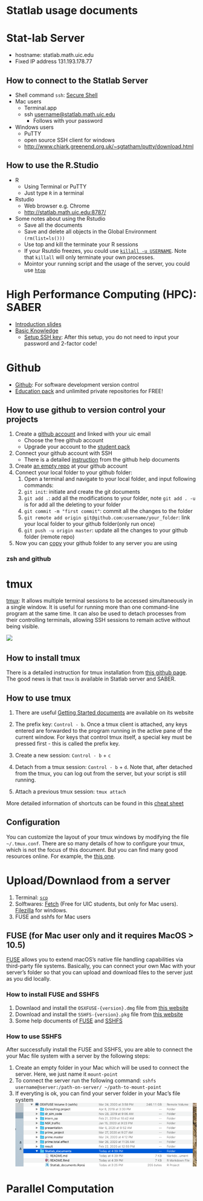 Statlab usage documents
================

# Stat-lab Server

  - hostname: statlab.math.uic.edu
  - Fixed IP address 131.193.178.77

## How to connect to the Statlab Server

  - Shell command `ssh`: [Secure
    Shell](https://en.wikipedia.org/wiki/Secure_Shell)
  - Mac users
      - Terminal.app
      - ssh <username@statlab.math.uic.edu>
          - Follows with your password
  - Windows users
      - PuTTY
      - open source SSH client for
        windows
      - <http://www.chiark.greenend.org.uk/~sgtatham/putty/download.html>

## How to use the R.Studio

  - R
      - Using Terminal or PuTTY
      - Just type `R` in a terminal
  - Rstudio
      - Web browser e.g. Chrome
      - <http://statlab.math.uic.edu:8787/>
  - Some notes about using the Rstudio
      - Save all the documents
      - Save and delete all objects in the Global Environment
        `(rm(list=ls()))`
      - Use top and kill the terminate your R sessions
      - If your Rsutdio freezes, you could use [`killall -u
        USERNAME`](https://linux.die.net/man/1/killall). Note that
        `killall` will only terminate your own processes.
      - Mointor your running script and the usage of the server, you
        could use [`htop`](https://hisham.hm/htop/)

# High Performance Computing (HPC): SABER

  - [Introduction
    slides](https://acer.uic.edu/wp-content/uploads/sites/421/2020/01/Introduction_to_Extreme.pdf)
  - [Basic Knowledge](https://confluence.acer.uic.edu/display/KB/)
      - [Setup SSH
        key](https://confluence.acer.uic.edu/display/KB/Setting+up+SSH+Keys):
        After this setup, you do not need to input your password and
        2-factor code\!

# Github

  - [Github](https://github.com/): For software development version
    control
  - [Education
    pack](https://help.github.com/en/github/teaching-and-learning-with-github-education/about-github-education)
    and unlimited private repositories for FREE\!

## How to use github to version control your projects

1.  Create a [github account](https://github.com/) and linked with your
    uic email
      - Choose the free github account
      - Upgrade your account to the [student
        pack](https://education.github.com/students)
2.  Connect your github account with SSH
      - There is a detailed
        [instruction](https://help.github.com/en/github/authenticating-to-github/connecting-to-github-with-ssh)
        from the github help documents
3.  Create [an empty
    repo](https://help.github.com/en/enterprise/2.13/user/articles/creating-a-new-repository)
    at your github account
4.  Connect your local folder to your github folder:
    1.  Open a terminal and navigate to your local folder, and input
        following commands:
    2.  `git init`: initiate and create the git documents
    3.  `git add .`: add all the modifications to your folder, note `git
        add . -u` is for add all the deleting to your folder
    4.  `git commit -m "first commit"`: commit all the changes to the
        folder
    5.  `git remote add origin git@github.com:username/your_folder`:
        link your local folder to your github folder(only run once)
    6.  `git push -u origin master`: update all the changes to your
        github folder (remote repo)
5.  Now you can
    [copy](https://help.github.com/en/github/creating-cloning-and-archiving-repositories/cloning-a-repository)
    your github folder to any server you are using

### zsh and github

# tmux

[tmux](https://github.com/tmux/tmux/wiki): It allows multiple terminal
sessions to be accessed simultaneously in a single window. It is useful
for running more than one command-line program at the same time. It can
also be used to detach processes from their controlling terminals,
allowing SSH sessions to remain active without being visible.

![](https://www.perl.com/images/an-introduction-to-tmux/tmux-panes.png)

## How to install tmux

There is a detailed instruction for tmux installation from [this github
page](https://github.com/tmux/tmux/wiki/Installing). The good news is
that `tmux` is available in Statlab server and SABER.

## How to use tmux

1.  There are useful [Getting Started
    documents](https://github.com/tmux/tmux/wiki/Getting-Started) are
    available on its website

2.  The prefix key: `Control - b`. Once a tmux client is attached, any
    keys entered are forwarded to the program running in the active pane
    of the current window. For keys that control tmux itself, a special
    key must be pressed first - this is called the prefix key.

3.  Create a new session: `Control - b` + `c`

4.  Detach from a tmux session: `Control - b` + `d`. Note that, after
    detached from the tmux, you can log out from the server, but your
    script is still running.

5.  Attach a previous tmux session: `tmux attach`

More detailed information of shortcuts can be found in this [cheat
sheet](https://tmuxcheatsheet.com/)

## Configuration

You can customize the layout of your tmux windows by modifying the file
`~/.tmux.conf`. There are so many details of how to configure your tmux,
which is not the focus of this document. But you can find many good
resources online. For example, the [this
one](https://coderwall.com/p/ca5cuw/customize-your-tmux).

# Upload/Downlaod from a server

1.  Terminal:
    [`scp`](https://osxdaily.com/2016/11/07/download-file-from-server-scp-ssh/)
2.  Solftwares:
    [Fetch](https://webstore.illinois.edu/shop/product.aspx?zpid=1244)
    (Free for UIC students, but only for Mac users).
    [Filezilla](https://filezilla-project.org/download.php?platform=win64)
    for windows.
3.  FUSE and sshfs for Mac users

## FUSE (for Mac user only and it requires MacOS \> 10.5)

[FUSE](https://osxfuse.github.io/) allows you to extend macOS’s native
file handling capabilities via third-party file systems. Basically, you
can connect your own Mac with your server’s folder so that you can
upload and download files to the server just as you did locally.

### How to install FUSE and SSHFS

1.  Downlaod and install the `OSXFUSE-{version}.dmg` file from [this
    website](https://osxfuse.github.io/)
2.  Download and install the `SSHFS-{version}.pkg` file from [this
    website](https://osxfuse.github.io/)
3.  Some help documents of
    [FUSE](https://github.com/osxfuse/osxfuse/wiki/FAQ) and
    [SSHFS](https://github.com/osxfuse/osxfuse/wiki/SSHFS)

### How to use SSHFS

After successfully install the FUSE and SSHFS, you are able to connect
the your Mac file system with a server by the following steps:

1.  Create an empty folder in your Mac which will be used to connect the
    server. Here, we just name it `mount-point`
2.  To connect the server run the following command: `sshfs
    username@server:/path-on-server/ ~/path-to-mount-point`
3.  If everyting is ok, you can find your server folder in your Mac’s
    file system ![](./SSHFS.png)

# Parallel Computation
